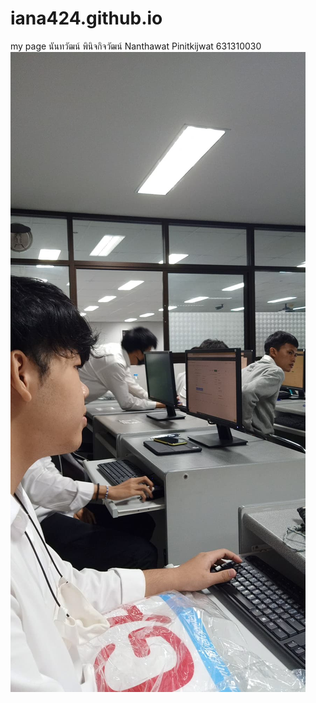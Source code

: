 # iana424.github.io
my page
นันทวัฒน์ พินิจกิจวัฒน์
Nanthawat Pinitkijwat
631310030
![image](https://raw.githubusercontent.com/iana424/iana424.github.io/master/120138155_670191560297802_9207092202779616661_n.jpg)